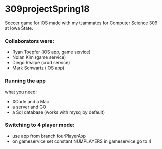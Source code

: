 # 309projectSpring18
Soccer game for iOS made with my teammates for Computer Science 309 at Iowa State. 

### Collaborators were:
- Ryan Toepfer (iOS app, game service)
- Nolan Kim (game service)
- Diego Realpe (crud service)
- Mark Schwartz (iOS app)


### Running the app
what you need:
- XCode and a Mac
- a server and GO
- a Sql database (works with mysql by default)

### Switching to 4 player mode:
- use app from branch fourPlayerApp
- on gameservice set constant NUMPLAYERS in gameservice.go to 4
